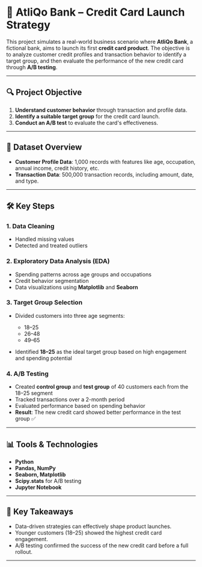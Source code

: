 

# 🏦 AtliQo Bank – Credit Card Launch Strategy

This project simulates a real-world business scenario where **AtliQo Bank**, a fictional bank, aims to launch its first **credit card product**. The objective is to analyze customer credit profiles and transaction behavior to identify a target group, and then evaluate the performance of the new credit card through **A/B testing**.

---

## 🔍 Project Objective

1. **Understand customer behavior** through transaction and profile data.
2. **Identify a suitable target group** for the credit card launch.
3. **Conduct an A/B test** to evaluate the card's effectiveness.

---

## 📁 Dataset Overview

* **Customer Profile Data**: 1,000 records with features like age, occupation, annual income, credit history, etc.
* **Transaction Data**: 500,000 transaction records, including amount, date, and type.

---

## 🛠️ Key Steps

### 1. Data Cleaning

* Handled missing values
* Detected and treated outliers

### 2. Exploratory Data Analysis (EDA)

* Spending patterns across age groups and occupations
* Credit behavior segmentation
* Data visualizations using **Matplotlib** and **Seaborn**

### 3. Target Group Selection

* Divided customers into three age segments:

  * 18–25
  * 26–48
  * 49–65
* Identified **18–25** as the ideal target group based on high engagement and spending potential

### 4. A/B Testing

* Created **control group** and **test group** of 40 customers each from the 18–25 segment
* Tracked transactions over a 2-month period
* Evaluated performance based on spending behavior
* **Result**: The new credit card showed better performance in the test group ✅

---

## 📊 Tools & Technologies

* **Python**
* **Pandas, NumPy**
* **Seaborn, Matplotlib**
* **Scipy.stats** for A/B testing
* **Jupyter Notebook**

---

## 📌 Key Takeaways

* Data-driven strategies can effectively shape product launches.
* Younger customers (18–25) showed the highest credit card engagement.
* A/B testing confirmed the success of the new credit card before a full rollout.

---

